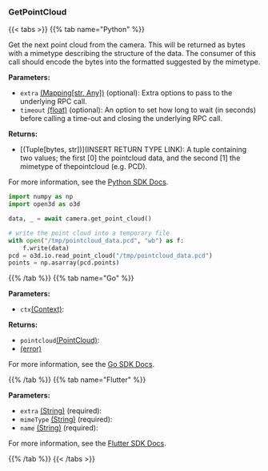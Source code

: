 ### GetPointCloud

{{< tabs >}}
{{% tab name="Python" %}}

Get the next point cloud from the camera. This will be returned as bytes with a mimetype describing the structure of the data. The consumer of this call should encode the bytes into the formatted suggested by the mimetype.

**Parameters:**

- `extra` [(Mapping[str, Any])](<INSERT PARAM TYPE LINK>) (optional): Extra options to pass to the underlying RPC call.
- `timeout` [(float)](<INSERT PARAM TYPE LINK>) (optional): An option to set how long to wait (in seconds) before calling a time-out and closing the underlying RPC call.


**Returns:**

- [(Tuple[bytes, str])](INSERT RETURN TYPE LINK):  A tuple containing two values; the first [0] the pointcloud data, and the second [1] the mimetype of thepointcloud (e.g. PCD).   

For more information, see the [Python SDK Docs](https://python.viam.dev/autoapi/viam/components/camera/client/index.html#viam.components.camera.client.CameraClient.get_point_cloud).

``` python {class="line-numbers linkable-line-numbers"}
import numpy as np
import open3d as o3d

data, _ = await camera.get_point_cloud()

# write the point cloud into a temporary file
with open("/tmp/pointcloud_data.pcd", "wb") as f:
    f.write(data)
pcd = o3d.io.read_point_cloud("/tmp/pointcloud_data.pcd")
points = np.asarray(pcd.points)

```

{{% /tab %}}
{{% tab name="Go" %}}

**Parameters:**

- `ctx`[(Context)](https://pkg.go.dev/context#ctx):

**Returns:**

- `pointcloud`[(PointCloud)](https://pkg.go.dev/go.viam.com/rdk@v0.26.0/pointcloud#pointcloud):
- [(error)](<INSERT PARAM TYPE LINK>)

For more information, see the [Go SDK Docs](https://pkg.go.dev/go.viam.com/rdk/components/camera#VideoSource).

{{% /tab %}}
{{% tab name="Flutter" %}}

**Parameters:**

- `extra` [(String)](https://api.flutter.dev/flutter/dart-core/String-class.html) (required):
- `mimeType` [(String)](https://api.flutter.dev/flutter/dart-core/String-class.html) (required):
- `name` [(String)](https://api.flutter.dev/flutter/dart-core/String-class.html) (required):


For more information, see the [Flutter SDK Docs](https://flutter.viam.dev/viam_protos.component.camera/CameraServiceClient/getPointCloud.html).

{{% /tab %}}
{{< /tabs >}}
